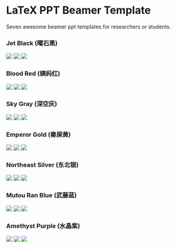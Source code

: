 # LaTeX PPT Beamer Template

Seven awesome beamer ppt templates for researchers or students.

### Jet Black (曜石黑)

![](demo/jet_black_demo/01.png)
![](demo/jet_black_demo/02.png)
![](demo/jet_black_demo/03.png)

### Blood Red (姨妈红)

![](demo/blood_red_demo/01.png)
![](demo/blood_red_demo/02.png)
![](demo/blood_red_demo/03.png)

### Sky Gray (深空灰)

![](demo/sky_gray_demo/01.png)
![](demo/sky_gray_demo/02.png)
![](demo/sky_gray_demo/03.png)

### Emperor Gold (秦屎黄)

![](demo/emperor_gold_demo/01.png)
![](demo/emperor_gold_demo/02.png)
![](demo/emperor_gold_demo/03.png)

### Northeast Silver (东北银)

![](demo/northeast_silver_demo/01.png)
![](demo/northeast_silver_demo/02.png)
![](demo/northeast_silver_demo/03.png)

### Mutou Ran Blue (武藤蓝)

![](demo/mutou_ran_blue_demo/01.png)
![](demo/mutou_ran_blue_demo/02.png)
![](demo/mutou_ran_blue_demo/03.png)

### Amethyst Purple (水晶紫)

![](demo/amethyst_purple_demo/01.png)
![](demo/amethyst_purple_demo/02.png)
![](demo/amethyst_purple_demo/03.png)
